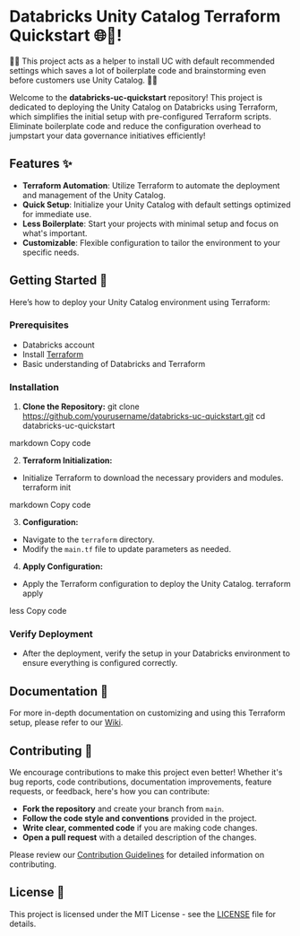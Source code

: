 # Databricks Unity Catalog Terraform Quickstart 🌐🚀!


🌟🔧 This project acts as a helper to install UC with default recommended settings which saves a lot of boilerplate code and brainstorming even before customers use Unity Catalog. 🔧🌟

Welcome to the **databricks-uc-quickstart** repository! This project is dedicated to deploying the Unity Catalog on Databricks using Terraform, which simplifies the initial setup with pre-configured Terraform scripts. Eliminate boilerplate code and reduce the configuration overhead to jumpstart your data governance initiatives efficiently!

## Features ✨

- **Terraform Automation**: Utilize Terraform to automate the deployment and management of the Unity Catalog.
- **Quick Setup**: Initialize your Unity Catalog with default settings optimized for immediate use.
- **Less Boilerplate**: Start your projects with minimal setup and focus on what's important.
- **Customizable**: Flexible configuration to tailor the environment to your specific needs.

## Getting Started 🌟

Here’s how to deploy your Unity Catalog environment using Terraform:

### Prerequisites

- Databricks account
- Install [Terraform](https://developer.hashicorp.com/terraform/downloads)
- Basic understanding of Databricks and Terraform

### Installation

1. **Clone the Repository:**
git clone https://github.com/yourusername/databricks-uc-quickstart.git
cd databricks-uc-quickstart

markdown
Copy code

2. **Terraform Initialization:**
- Initialize Terraform to download the necessary providers and modules.
terraform init

markdown
Copy code

3. **Configuration:**
- Navigate to the `terraform` directory.
- Modify the `main.tf` file to update parameters as needed.

4. **Apply Configuration:**
- Apply the Terraform configuration to deploy the Unity Catalog.
terraform apply

less
Copy code

### Verify Deployment

- After the deployment, verify the setup in your Databricks environment to ensure everything is configured correctly.

## Documentation 📖

For more in-depth documentation on customizing and using this Terraform setup, please refer to our [Wiki](https://github.com/yourusername/databricks-uc-quickstart/wiki).

## Contributing 🤝

We encourage contributions to make this project even better! Whether it's bug reports, code contributions, documentation improvements, feature requests, or feedback, here's how you can contribute:

- **Fork the repository** and create your branch from `main`.
- **Follow the code style and conventions** provided in the project.
- **Write clear, commented code** if you are making code changes.
- **Open a pull request** with a detailed description of the changes.

Please review our [Contribution Guidelines](CONTRIBUTING.md) for detailed information on contributing.

## License 📄

This project is licensed under the MIT License - see the [LICENSE](LICENSE) file for details.
